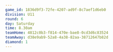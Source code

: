 ```yaml
---
game_id: 1836d9f3-72fe-4207-ad9f-8c7aef1d6eb0
division: U11
round: 6
day: Saturday
time: 8.30am
teamHome: 4812c0b3-f814-470e-bae8-0cd3d6c83524
teamAway: d38e9ab9-52a8-4a38-82aa-38712647b82d
diamond: 1
---
```

